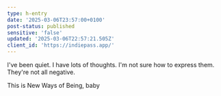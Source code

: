 ```yaml
---
type: h-entry
date: '2025-03-06T23:57:00+0100'
post-status: published
sensitive: 'false'
updated: '2025-03-06T22:57:21.505Z'
client_id: 'https://indiepass.app/'
---
```

I've been quiet. I have lots of thoughts. I'm not sure how to express them. They're not all negative.  
  
  
This is New Ways of Being, baby
